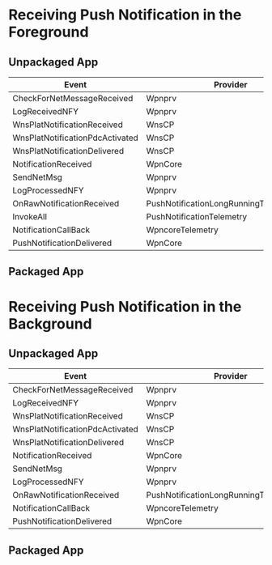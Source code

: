# Receiving Push Notification in the Foreground
## Unpackaged App
Event | Provider | Time
--- | --- | ---
CheckForNetMessageReceived | Wpnprv | 157.227430600
LogReceivedNFY | Wpnprv | 157.227467300
WnsPlatNotificationReceived | WnsCP | 157.229970500
WnsPlatNotificationPdcActivated | WnsCP | 157.229973200
WnsPlatNotificationDelivered | WnsCP | 157.276754000
NotificationReceived | WpnCore | 157.276773600
SendNetMsg | Wpnprv | 157.277694800
LogProcessedNFY | Wpnprv | 157.277766700
OnRawNotificationReceived | PushNotificationLongRunningTaskTelemetry | 157.403776100
InvokeAll | PushNotificationTelemetry | 157.403734700
NotificationCallBack | WpncoreTelemetry | 157.403984300
PushNotificationDelivered | WpnCore | 157.404006100

## Packaged App 
# Receiving Push Notification in the Background
## Unpackaged App
Event | Provider | Time
--- | --- | ---
CheckForNetMessageReceived | Wpnprv | 90.175799100
LogReceivedNFY | Wpnprv | 90.175884700
WnsPlatNotificationReceived | WnsCP | 90.183019100
WnsPlatNotificationPdcActivated | WnsCP | 90.183024300
WnsPlatNotificationDelivered | WnsCP | 90.243906000
NotificationReceived | WpnCore | 90.243932700
SendNetMsg | Wpnprv | 90.245027100
LogProcessedNFY | Wpnprv | 90.245056900
OnRawNotificationReceived | PushNotificationLongRunningTaskTelemetry | 90.400255200
NotificationCallBack | WpncoreTelemetry | 90.400729900
PushNotificationDelivered | WpnCore | 90.400757000

## Packaged App
